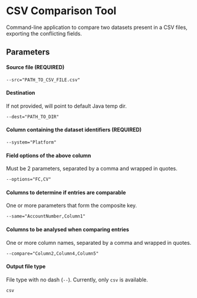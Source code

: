 # CSV Comparison Tool
Command-line application to compare two datasets present in a CSV files, exporting the conflicting fields.


## Parameters
#### Source file (REQUIRED)
```
--src="PATH_TO_CSV_FILE.csv" 
```
#### Destination
If not provided, will point to default Java temp dir.
```
--dest="PATH_TO_DIR" 
```
#### Column containing the dataset identifiers (REQUIRED)
```
--system="Platform" 
```
#### Field options of the above column
Must be 2 parameters, separated by a comma and wrapped in quotes.
```
--options="FC,CV" 
```
#### Columns to determine if entries are comparable
One or more parameters that form the composite key.
```
--same="AccountNumber,Column1" 
```
#### Columns to be analysed when comparing entries
One or more column names, separated by a comma and wrapped in quotes.
```
--compare="Column2,Column4,Column5"
```
#### Output file type
File type with no dash (`--`).
Currently, only `csv` is available.
```
csv
```